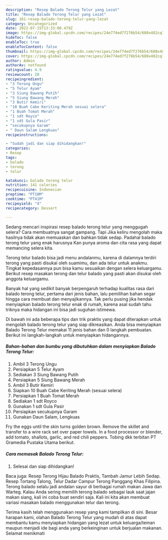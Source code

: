 ```yaml
---
description: "Resep Balado Terong Telur yang Lezat"
title: "Resep Balado Terong Telur yang Lezat"
slug: 161-resep-balado-terong-telur-yang-lezat
category: Uncategorized
date: 2022-07-15T13:33:08.479Z
image: https://img-global.cpcdn.com/recipes/24e774ed7f276b54/680x482cq70/balado-terong-telur-foto-resep-utama.jpg
hideToc: false
enableToc: true
enableTocContent: false
thumbnail: https://img-global.cpcdn.com/recipes/24e774ed7f276b54/680x482cq70/balado-terong-telur-foto-resep-utama.jpg
cover: https://img-global.cpcdn.com/recipes/24e774ed7f276b54/680x482cq70/balado-terong-telur-foto-resep-utama.jpg
author: Admin
authorAv: notfound
ratingvalue: 4.9
reviewcount: 20
recipeingredient:
- "3 Terong Ungu"
- "5 Telur Ayam"
- "3 Siung Bawang Putih"
- "5 Siung Bawang Merah"
- "3 Butir Kemiri"
- "10 Buah Cabe Keriting Merah sesuai selera"
- "1 Buah Tomat Merah"
- "1 sdt Royco"
- "1 sdt Gula Pasir"
- "secukupnya Garam"
- " Daun Salam Lengkuas"
recipeinstructions:

- "Sudah jadi dan siap dihidangkan!"
categories:
- Resep
tags:
- balado
- terong
- telur

katakunci: balado terong telur 
nutrition: 141 calories
recipecuisine: Indonesian
preptime: "PT10M"
cooktime: "PT41M"
recipeyield: "4"
recipecategory: Dessert

---
```



Sedang mencari inspirasi resep balado terong telur yang menggugah selera? Cara membuatnya sangat gampang. Tapi Jika keliru mengolah maka hasilnya tidak akan memuaskan dan bahkan tidak sedap. Padahal balado terong telur yang enak harusnya Kan punya aroma dan cita rasa yang dapat memancing selera kita.


Terong telur balado bisa jadi menu andalanmu, karena di dalamnya terdiri terong yang pasti disukai oleh suamimu, dan ada telur untuk anakmu. Tingkat kepedasannya pun bisa kamu sesuaikan dengan selera keluargamu. Berikut resep masakan terong dan telur balado yang pasti akan disukai oleh anggota keluargamu.

Banyak hal yang sedikit banyak berpengaruh terhadap kualitas rasa dari balado terong telur, pertama dari jenis bahan, lalu pemilihan bahan segar hingga cara membuat dan menyajikannya. Tak perlu pusing jika hendak menyiapkan balado terong telur enak di rumah, karena asal sudah tahu triknya maka hidangan ini bisa jadi suguhan istimewa.


Di bawah ini ada beberapa tips dan trik praktis yang dapat diterapkan untuk mengolah balado terong telur yang siap dikreasikan. Anda bisa menyiapkan Balado Terong Telur memakai 11 jenis bahan dan 0 langkah pembuatan. Berikut ini langkah-langkah untuk menyiapkan hidangannya.

<!--inarticleads1-->

##### Bahan-bahan dan bumbu yang dibutuhkan dalam menyiapkan Balado Terong Telur:

1. Ambil 3 Terong Ungu
1. Persiapkan 5 Telur Ayam
1. Sediakan 3 Siung Bawang Putih
1. Persiapkan 5 Siung Bawang Merah
1. Ambil 3 Butir Kemiri
1. Siapkan 10 Buah Cabe Keriting Merah (sesuai selera)
1. Persiapkan 1 Buah Tomat Merah
1. Sediakan 1 sdt Royco
1. Gunakan 1 sdt Gula Pasir
1. Persiapkan secukupnya Garam
1. Gunakan  Daun Salam, Lengkuas


Fry the eggs until the skin turns golden brown. Remove the skillet and transfer to a wire rack set over paper towels. In a food processor or blender, add tomato, shallots, garlic, and red chili peppers. Tobing dkk terbitan PT Gramedia Pustaka Utama berikut. 

<!--inarticleads2-->

##### Cara memasak Balado Terong Telur:


1. Selesai dan siap dihidangkan!

Baca juga: Resep Terong Hijau Balado Praktis, Tambah Jamur Lebih Sedap. Resep Tortang Talong, Telur Dadar Campur Terong Panggang Khas Filipina. Terong balado selalu jadi andalan sayur di berbagai rumah makan Jawa dan Warteg. Kalau Anda sering memilih terong balado sebagai lauk saat jajan makan siang, kali ini coba buat sendiri saja. Kali ini kita akan membuat variasi masakan balado menggunakan telur dan terong. 

Terima kasih telah menggunakan resep yang kami tampilkan di sini. Besar harapan kami, olahan Balado Terong Telur yang mudah di atas dapat membantu kamu menyiapkan hidangan yang lezat untuk keluarga/teman maupun menjadi ide bagi anda yang berkeinginan untuk berjualan makanan. Selamat menikmati
